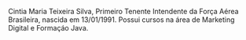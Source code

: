 Cintia Maria Teixeira Silva, Primeiro Tenente Intendente da Força Aérea Brasileira, nascida em 13/01/1991. Possui cursos na área de Marketing Digital e Formaçáo Java.
